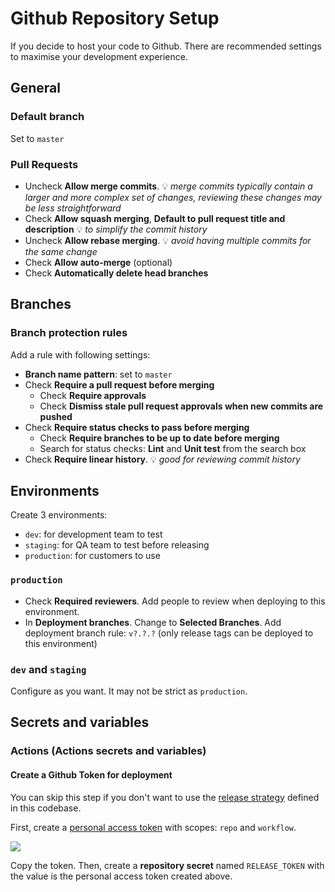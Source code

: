 # Github Repository Setup

If you decide to host your code to Github. There are recommended settings to maximise your development experience.

## General

### Default branch

Set to `master`

### Pull Requests

- Uncheck **Allow merge commits**. &#x1F4A1; *merge commits typically contain a larger and more complex set of changes, reviewing these changes may be less straightforward*
- Check **Allow squash merging**, **Default to pull request title and description** &#x1F4A1; *to simplify the commit history*
- Uncheck **Allow rebase merging**. &#x1F4A1; *avoid having multiple commits for the same change*
- Check **Allow auto-merge** (optional)
- Check **Automatically delete head branches**


## Branches

### Branch protection rules

Add a rule with following settings:

- **Branch name pattern**: set to `master`
- Check **Require a pull request before merging**
  - Check **Require approvals**
  - Check **Dismiss stale pull request approvals when new commits are pushed**
- Check **Require status checks to pass before merging**
  - Check **Require branches to be up to date before merging**
  - Search for status checks: **Lint** and **Unit test** from the search box
- Check **Require linear history**. &#x1F4A1; *good for reviewing commit history*


## Environments

Create 3 environments:

- `dev`: for development team to test
- `staging`: for QA team to test before releasing
- `production`: for customers to use

### `production`

- Check **Required reviewers**. Add people to review when deploying to this environment.
- In **Deployment branches**. Change to **Selected Branches**. Add deployment branch rule: `v?.?.?` (only release tags can be deployed to this environment)


### `dev` and `staging`

Configure as you want. It may not be strict as `production`.


## Secrets and variables

### Actions (Actions secrets and variables)

#### Create a Github Token for deployment

You can skip this step if you don't want to use the [release strategy](release-and-deploy.md) defined in this codebase.

First, create a [personal access token](https://docs.github.com/en/authentication/keeping-your-account-and-data-secure/creating-a-personal-access-token) with scopes: `repo` and `workflow`.

![](https://docs.github.com/assets/cb-139735/mw-1000/images/help/settings/userbar-account-settings.webp)

Copy the token. Then, create a **repository secret** named `RELEASE_TOKEN` with the value is the personal access token created above.